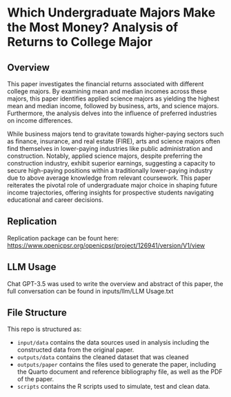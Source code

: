 # Which Undergraduate Majors Make the Most Money? Analysis of Returns to College Major
## Overview
This paper investigates the financial returns associated with different college majors. By examining mean and median incomes across these majors, this paper identifies applied science majors as yielding the highest mean and median income, followed by business, arts, and science majors. Furthermore, the analysis delves into the influence of preferred industries on income differences.

While business majors tend to gravitate towards higher-paying sectors such as finance, insurance, and real estate (FIRE), arts and science majors often find themselves in lower-paying industries like public administration and construction. Notably, applied science majors, despite preferring the construction industry, exhibit superior earnings, suggesting a capacity to secure high-paying positions within a traditionally lower-paying industry due to above average knowledge from relevant coursework. This paper reiterates the pivotal role of undergraduate major choice in shaping future income trajectories, offering insights for prospective students navigating educational and career decisions.

## Replication
Replication package can be fount here: https://www.openicpsr.org/openicpsr/project/126941/version/V1/view

## LLM Usage
Chat GPT-3.5 was used to write the overview and abstract of this paper, the full conversation can be found in inputs/llm/LLM Usage.txt

## File Structure
This repo is structured as:
-   `input/data` contains the data sources used in analysis including the constructed data from the original paper.
-   `outputs/data` contains the cleaned dataset that was cleaned
-   `outputs/paper` contains the files used to generate the paper, including the Quarto document and reference bibliography file, as well as the PDF of the paper. 
-   `scripts` contains the R scripts used to simulate, test and clean data.
